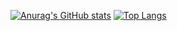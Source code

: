 [![Anurag's GitHub stats](https://github-readme-stats.vercel.app/api?username=thistle519)](https://github.com/anuraghazra/github-readme-stats)
[![Top Langs](https://github-readme-stats.vercel.app/api/top-langs/?username=thistle519&layout=compact)](https://github.com/anuraghazra/github-readme-stats)
